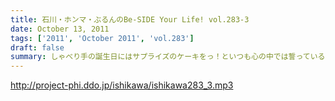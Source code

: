```yaml
---
title: 石川・ホンマ・ぶるんのBe-SIDE Your Life! vol.283-3
date: October 13, 2011
tags: ['2011', 'October 2011', 'vol.283']
draft: false
summary: しゃべり手の誕生日にはサプライズのケーキをっ！といつも心の中では誓っているもののいつの間にか皆々さん年を重ねているビーサイ。いつか・・・NAMAE
---
```


http://project-phi.ddo.jp/ishikawa/ishikawa283_3.mp3